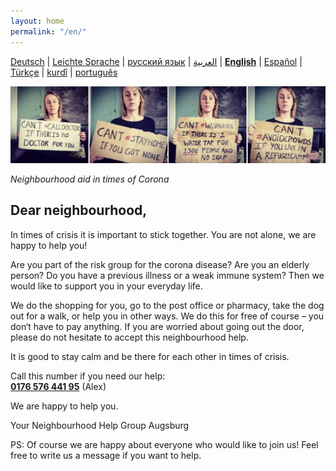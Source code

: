 ```yaml
---
layout: home
permalink: "/en/"
---
```


[Deutsch](/) \| 
[Leichte Sprache](/leichte-sprache) \| 
[русский язык](/ru) \|
[العربية](/ar) \| 
[**English**](/en) \| 
[Español](/es) \| 
[Türkçe](/tr) \| 
[kurdî](/ku) \| 
[português](/pt)   

![](/img/soli.jpg)

*Neighbourhood aid in times of Corona*
## Dear neighbourhood,

In times of crisis it is important to stick together. You are not alone, we are happy to help you!


Are you part of the risk group for the corona disease? Are you an elderly person? Do you have a previous illness or a weak immune system? Then we would like to support you in your everyday life.


We do the shopping for you, go to the post office or pharmacy, take the dog out for a walk, or help you in other ways.  We do this for free of course – you don‘t have to pay anything. If you are worried about going out the door, please do not hesitate to accept this neighbourhood help. 


It is good to stay calm and be there for each other in times of crisis. 

Call this number if you need our help:  
**[0176 576 441 95](tel:+4917657644195)** (Alex)

We are happy to help you.


Your Neighbourhood Help Group Augsburg

PS: Of course we are happy about everyone who would like to join us! Feel free to write us a message if you want to help.
